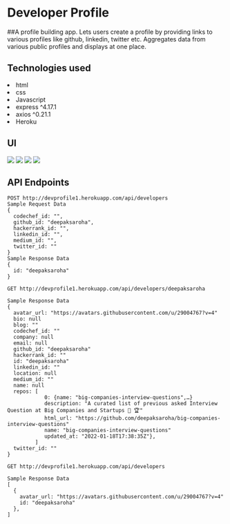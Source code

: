 # Developer Profile
##A profile building app. 
Lets users create a profile by providing links to various profiles like github, linkedin, twitter etc. Aggregates data from various public profiles and displays at one place. 

## Technologies used
<li>html</li>
<li>css</li>
<li>Javascript</li>
<li>express ^4.17.1</li>
<li>axios ^0.21.1</li>
<li>Heroku</li>

## UI
<img src="/readmeimages/dp-ss1.jpg" />
<img src="/readmeimages/dp-ss2.png" />
<img src="/readmeimages/dp-ss3.png" />
<img src="/readmeimages/dp-ss4.png" />

## API Endpoints
```
POST http://devprofile1.herokuapp.com/api/developers
Sample Request Data
{
  codechef_id: "",
  github_id: "deepaksaroha",
  hackerrank_id: "",
  linkedin_id: "",
  medium_id: "",
  twitter_id: ""
}
Sample Response Data
{
  id: "deepaksaroha"
}
```

```
GET http://devprofile1.herokuapp.com/api/developers/deepaksaroha

Sample Response Data
{
  avatar_url: "https://avatars.githubusercontent.com/u/29004767?v=4"
  bio: null
  blog: ""
  codechef_id: ""
  company: null
  email: null
  github_id: "deepaksaroha"
  hackerrank_id: ""
  id: "deepaksaroha"
  linkedin_id: ""
  location: null
  medium_id: ""
  name: null
  repos: [
            0: {name: "big-companies-interview-questions",…}
            description: "A curated list of previous asked Interview Question at Big Companies and Startups 🤲 🏆"
            html_url: "https://github.com/deepaksaroha/big-companies-interview-questions"
            name: "big-companies-interview-questions"
            updated_at: "2022-01-18T17:38:35Z"},
         ]
  twitter_id: ""
}
```


```
GET http://devprofile1.herokuapp.com/api/developers

Sample Response Data
[
  {
    avatar_url: "https://avatars.githubusercontent.com/u/29004767?v=4"
    id: "deepaksaroha"
  },
]
```
